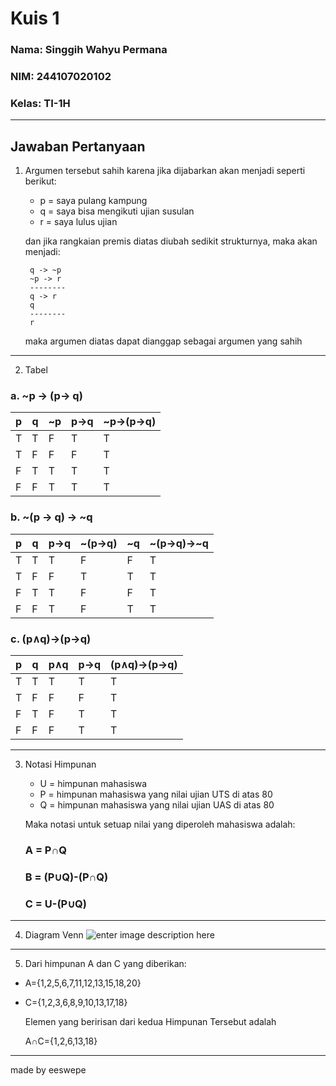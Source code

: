 # Kuis 1
### Nama: Singgih Wahyu Permana
### NIM: 244107020102
### Kelas: TI-1H
---
## Jawaban Pertanyaan
1. Argumen tersebut sahih karena jika dijabarkan akan menjadi seperti berikut:
	- p = saya pulang kampung
	- q = saya bisa mengikuti ujian susulan
	- r = saya lulus ujian
	
	dan jika rangkaian premis diatas diubah sedikit strukturnya, maka akan menjadi:
	
		
		q -> ~p
		~p -> r
		--------
		q -> r
		q
		--------
		r
	maka argumen diatas dapat dianggap sebagai argumen yang sahih
---
2. Tabel
### a. ~p -> (p-> q)
|p| q |~p|p->q|~p->(p->q)|
|--|--|--|--|--|
| T | T |F|T|T|
| T | F |F|F|T|
| F | T |T|T|T|
| F | F |T|T|T|

### b. ~(p -> q) -> ~q

|p| q |p->q|~(p->q)|~q|\~(p->q)->~q|
|--|--|--|--|--|--|
| T | T |T|F|F|T|
| T | F |F|T|T|T|
| F | T |T|F|F|T|
| F | F |T|F|T|T|

### c. (p∧q)→(p→q)
|p| q |p∧q|p->q|(p∧q)→(p→q)|
|--|--|--|--|--|
| T | T |T|T|T|
| T | F |F|F|T|
| F | T |F|T|T|
| F | F |F|T|T|

---
3. Notasi Himpunan
	- U = himpunan mahasiswa 
	- P = himpunan mahasiswa yang nilai ujian UTS di atas 80 
	- Q = himpunan mahasiswa yang nilai ujian UAS di atas 80

	Maka notasi untuk setuap nilai yang diperoleh mahasiswa adalah: 
	### A = P∩Q
	### B = (P∪Q)-(P∩Q)
	### C = U-(P∪Q)
---
4. Diagram Venn
![enter image description here](https://i.postimg.cc/7ZmfpJzj/Screenshot-from-2024-09-25-13-57-40.png)

---
5. Dari himpunan A dan C yang diberikan: 
-   A={1,2,5,6,7,11,12,13,15,18,20}
-   C={1,2,3,6,8,9,10,13,17,18}
	
	Elemen yang beririsan dari kedua Himpunan Tersebut adalah
	
	A∩C={1,2,6,13,18}
---

made by eeswepe